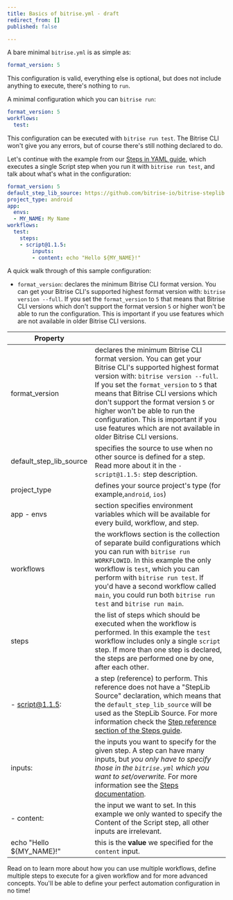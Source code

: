```yaml
---
title: Basics of bitrise.yml - draft
redirect_from: []
published: false

---
```

A bare minimal `bitrise.yml` is as simple as:

```yaml
format_version: 5
```

This configuration is valid, everything else is optional, but does not include anything to execute, there's nothing to `run`.

A minimal configuration which you can `bitrise run`:

```yaml
format_version: 5
workflows:
  test:
```

This configuration can be executed with `bitrise run test`. The Bitrise CLI won't give you any errors, but of course there's still nothing declared to do.

Let's continue with the example from our [Steps in YAML guide](/bitrise-cli/steps/#what-is-a-step), which executes a single Script step when you run it with `bitrise run test`, and talk about what's what in the configuration:

```yaml
format_version: 5
default_step_lib_source: https://github.com/bitrise-io/bitrise-steplib.git
project_type: android
app:
  envs:
  - MY_NAME: My Name
workflows:
  test:
    steps:
    - script@1.1.5:
        inputs:
        - content: echo "Hello ${MY_NAME}!"
```

A quick walk through of this sample configuration:

- `format_version`: declares the minimum Bitrise CLI format version. You can get your Bitrise CLI's supported 							highest format version with: `bitrise version --full`. If you set the `format_version` to `5` 						that means that Bitrise CLI versions which don't support the format version `5` or higher won't 					be able to run the configuration. This is important if you use features which are not available 					in older Bitrise CLI versions.

|Property   |   |
|---|---|
|format_version  |declares the minimum Bitrise CLI format version. You can get your Bitrise CLI's supported highest format version with: `bitrise version --full`. If you set the `format_version` to `5` that means that Bitrise CLI versions which don't support the format version `5` or higher won't be able to run the configuration. This is important if you use features which are not available in older Bitrise CLI versions.   |
|default_step_lib_source  |specifies the source to use when no other source is defined for a step. Read more about it in the `- script@1.1.5:` step description.   |
|project_type   |defines your source project's type (for example,`android`, `ios`)   |
|app - envs   |section specifies environment variables which will be available for every build, workflow, and step.   |
|workflows   |the workflows section is the collection of separate build configurations which you can run with `bitrise run WORKFLOWID`. In this example the only workflow is `test`, which you can perform with `bitrise run test`. If you'd have a second workflow called `main`, you could run both `bitrise run test` and `bitrise run main`.   |
|steps  |the list of steps which should be executed when the workflow is performed. In this example the `test` workflow includes only a single `script` step. If more than one step is declared, the steps are performed one by one, after each other.   |
|- script@1.1.5:   |a step (reference) to perform. This reference does not have a "StepLib Source" declaration, which means that the `default_step_lib_source` will be used as the StepLib Source. For more information check the [Step reference section of the Steps guide](/bitrise-cli/steps/#step-reference).   |
|inputs:  |the inputs you want to specify for the given step. A step can have many inputs, but _you only have to specify those in the `bitrise.yml` which you want to set/overwrite._ For more information see the [Steps documentation](/bitrise-cli/steps).   |
|- content:   |the input we want to set. In this example we only wanted to specify the Content of the Script step, all other inputs are irrelevant.   |
|echo "Hello ${MY_NAME}!"  |this is the **value** we specified for the `content` input.   |


Read on to learn more about how you can use multiple workflows,
define multiple steps to execute for a given workflow and for
more advanced concepts. You'll be able to define your perfect automation
configuration in no time!